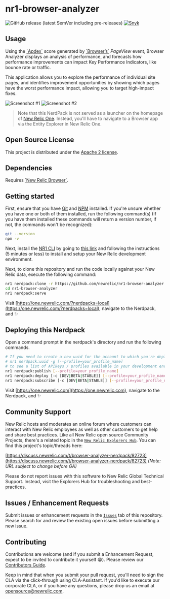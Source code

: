 # nr1-browser-analyzer

![GitHub release (latest SemVer including pre-releases)](https://img.shields.io/github/v/release/newrelic/nr1-browser-analyzer?include_prereleases&sort=semver) [![Snyk](https://snyk.io/test/github/newrelic/nr1-browser-analyzer/badge.svg)](https://snyk.io/test/github/newrelic/nr1-browser-analyzer)

## Usage

Using the [\`Apdex\`](https://docs.newrelic.com/docs/apm/new-relic-apm/apdex/apdex-measure-user-satisfaction) score generated by [\`Browser’s\`](https://newrelic.com/products/browser-monitoring) _PageView_ event, Browser Analyzer displays an analysis of performance, and forecasts how performance improvements can impact Key Performance Indicators, like bounce rate or traffic.

This application allows you to explore the performance of individual site pages, and identifies improvement opportunities by showing which pages have the worst performance impact, allowing you to target high-impact fixes.

![Screenshot #1](screenshots/screenshot_01.png)
![Screenshot #2](screenshots/screenshot_02.png)

> Note that this NerdPack is not served as a launcher on the homepage of [New Relic One](https://one.newrelic.com). Instead, you'll have to navigate to a Browser app via the Entity Explorer in New Relic One.

## Open Source License

This project is distributed under the [Apache 2 license](LICENSE).

## Dependencies

Requires [\`New Relic Browser\`](https://newrelic.com/products/browser-monitoring).

## Getting started

First, ensure that you have [Git](https://git-scm.com/book/en/v2/Getting-Started-Installing-Git) and [NPM](https://www.npmjs.com/get-npm) installed. If you're unsure whether you have one or both of them installed, run the following command(s) (If you have them installed these commands will return a version number, if not, the commands won't be recognized):

```bash
git --version
npm -v
```

Next, install the [NR1 CLI](https://one.newrelic.com/launcher/developer-center.launcher) by going to [this link](https://one.newrelic.com/launcher/developer-center.launcher) and following the instructions (5 minutes or less) to install and setup your New Relic development environment.

Next, to clone this repository and run the code locally against your New Relic data, execute the following command:

```bash
nr1 nerdpack:clone -r https://github.com/newrelic/nr1-browser-analyzer.git
cd nr1-browser-analyzer
nr1 nerdpack:serve
```

Visit [https://one.newrelic.com/?nerdpacks=local](https://one.newrelic.com/?nerdpacks=local), navigate to the Nerdpack, and :sparkles:

## Deploying this Nerdpack

Open a command prompt in the nerdpack's directory and run the following commands.

```bash
# If you need to create a new uuid for the account to which you're deploying this Nerdpack, use the following
# nr1 nerdpack:uuid -g [--profile=your_profile_name]
# to see a list of APIkeys / profiles available in your development environment, run nr1 credentials:list
nr1 nerdpack:publish [--profile=your_profile_name]
nr1 nerdpack:deploy [-c [DEV|BETA|STABLE]] [--profile=your_profile_name]
nr1 nerdpack:subscribe [-c [DEV|BETA|STABLE]] [--profile=your_profile_name]
```

Visit [https://one.newrelic.com](https://one.newrelic.com), navigate to the Nerdpack, and :sparkles:

## Community Support

New Relic hosts and moderates an online forum where customers can interact with New Relic employees as well as other customers to get help and share best practices. Like all New Relic open source Community Projects, there's a related topic in the [`New Relic Explorers Hub`](https://discuss.newrelic.com). You can find this project's topic/threads here:

[https://discuss.newrelic.com/t/browser-analyzer-nerdpack/82723](https://discuss.newrelic.com/t/browser-analyzer-nerdpack/82723)
_(Note: URL subject to change before GA)_

Please do not report issues with this software to New Relic Global Technical Support. Instead, visit the Explorers Hub for troubleshooting and best-practices.

## Issues / Enhancement Requests

Submit issues or enhancement requests in the [`Issues`](../../issues) tab of this repository. Please search for and review the existing open issues before submitting a new issue.

## Contributing

Contributions are welcome (and if you submit a Enhancement Request, expect to be invited to contribute it yourself :grin:). Please review our [Contributors Guide](CONTRIBUTING.md).

Keep in mind that when you submit your pull request, you'll need to sign the CLA via the click-through using CLA-Assistant. If you'd like to execute our corporate CLA, or if you have any questions, please drop us an email at opensource@newrelic.com.
